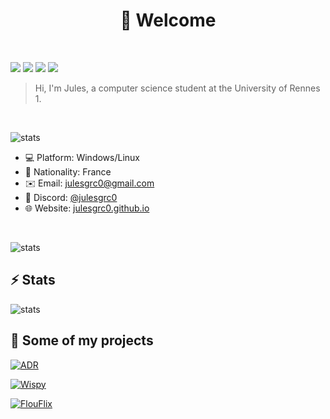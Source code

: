 <h1 align="center">👋 Welcome</h1>
<br>

[![](https://komarev.com/ghpvc/?username=julesgrc0&color=green)]()
[![](https://img.shields.io/badge/Language-french%20🚀-blue)]()
[![](https://img.shields.io/badge/School-Rennes%201%20📚-orange)]()
[![](https://img.shields.io/badge/Status-Student%20🎓-purple)]()

> Hi, I'm Jules, a computer science student at the University of Rennes 1.

<br>

![stats](https://github-readme-stats.vercel.app/api/top-langs/?username=julesgrc0&layout=compact&hide=html,css,scss&langs_count=8&theme=omni)

* 💻 Platform: Windows/Linux
* 🥐 Nationality: France
* ✉️ Email: [julesgrc0@gmail.com](mailto:julesgrc0@gmail.com)
* 💬 Discord: [@julesgrc0](https://discord.com/invite/julesgrc0)
* 🌐 Website: [julesgrc0.github.io](https://julesgrc0.github.io/web/)

<br>

![stats](https://github-readme-streak-stats.herokuapp.com/?user=julesgrc0&theme=ambient_gradient&hide_border=false)

## ⚡ Stats

![stats](https://github-readme-stats.vercel.app/api?username=julesgrc0&show_icons=true&theme=omni)


## 🎉 Some of my projects

[![ADR](https://github-readme-stats.vercel.app/api/pin/?username=julesgrc0&repo=ADR&theme=omni)](https://github.com/julesgrc0/ADR)

[![Wispy](https://github-readme-stats.vercel.app/api/pin/?username=julesgrc0&repo=wispy&theme=omni)](https://github.com/julesgrc0/wispy)

[![FlouFlix](https://github-readme-stats.vercel.app/api/pin/?username=julesgrc0&repo=FlouFlix&theme=omni)](https://github.com/julesgrc0/FlouFlix)
